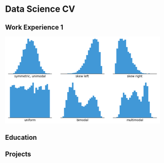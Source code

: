 # Data Science CV
## Work Experience 1
![histogram-example-2](assets/histogram-example-2.png)
## Education
## Projects



